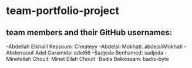 # team-portfolio-project

## team members and their GitHub usernames:

-Abdellah Elkhalil Kessoum: Cheateyy
-Abdelali Mokhati: abdelaliMokhati
-Abderraouf Adel Garamida: adel66
-Sadjeda Benhamed: sadjeda
-Minetellah Chouit: Minet Ellah Chouit
-Badis Belkessam: badis-byte

